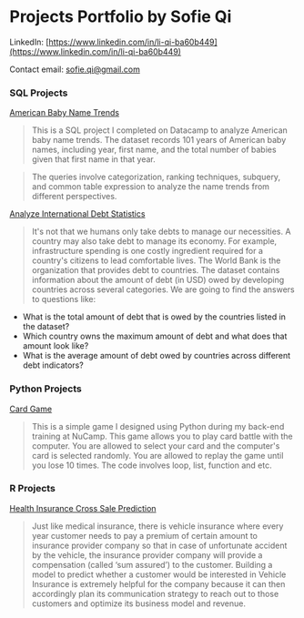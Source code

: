 # Projects Portfolio by Sofie Qi

LinkedIn: [https://www.linkedin.com/in/li-qi-ba60b449](https://www.linkedin.com/in/li-qi-ba60b449)

Contact email: sofie.qi@gmail.com

### SQL Projects

[American Baby Name Trends](https://github.com/sofie-qi/Datacamp-Projects/blob/main/Analyzing%20American%20Baby%20Name%20Trends/notebook.ipynb)

> This is a SQL project I completed on Datacamp to analyze American baby name trends. The dataset records 101 years of American baby names, including year, first name, and the total number of babies given that first name in that year.

> The queries involve categorization, ranking techniques, subquery, and common table expression to analyze the name trends from different perspectives.

[Analyze International Debt Statistics](https://github.com/sofie-qi/Datacamp-Projects/blob/main/Analyze%20International%20Debt%20Statistics%202/notebook.ipynb)

> It's not that we humans only take debts to manage our necessities. A country may also take debt to manage its economy. For example, infrastructure spending is one costly ingredient required for a country's citizens to lead comfortable lives. The World Bank is the organization that provides debt to countries. The dataset contains information about the amount of debt (in USD) owed by developing countries across several categories. We are going to find the answers to questions like:

* What is the total amount of debt that is owed by the countries listed in the dataset?
* Which country owns the maximum amount of debt and what does that amount look like?
* What is the average amount of debt owed by countries across different debt indicators?

### Python Projects
[Card Game ](https://github.com/sofie-qi/card-game-python.git)

> This is a simple game I designed using Python during my back-end training at NuCamp. This game allows you to play card battle with the computer. You are allowed to select your card and the computer's card is selected randomly. You are allowed to replay the game until you lose 10 times. The code involves loop, list, function and etc.

### R Projects

[Health Insurance Cross Sale Prediction](https://github.com/sofie-qi/insurance-cross-sale-prediction.git)

> Just like medical insurance, there is vehicle insurance where every year customer needs to pay a premium of certain amount to insurance provider company so that in case of unfortunate accident by the vehicle, the insurance provider company will provide a compensation (called ‘sum assured’) to the customer.
Building a model to predict whether a customer would be interested in Vehicle Insurance is extremely helpful for the company because it can then accordingly plan its communication strategy to reach out to those customers and optimize its business model and revenue.
